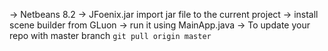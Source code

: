 -> Netbeans 8.2
-> JFoenix.jar import jar file to the current project
-> install scene builder from GLuon
-> run it using MainApp.java 
-> To update your repo with master branch `git pull origin master` 
